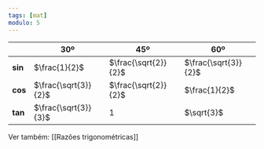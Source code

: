 ```yaml
---
tags: [mat]
modulo: 5
---
```


|         | 30º                  | 45º                  | 60º                  |
| ------- | -------------------- | -------------------- | -------------------- |
| **sin** | $\frac{1}{2}$        | $\frac{\sqrt{2}}{2}$ | $\frac{\sqrt{3}}{2}$ |
| **cos** | $\frac{\sqrt{3}}{2}$ | $\frac{\sqrt{2}}{2}$ | $\frac{1}{2}$        |
| **tan** | $\frac{\sqrt{3}}{3}$ | 1                    | $\sqrt{3}$           |
Ver também: [[Razões trigonométricas]]